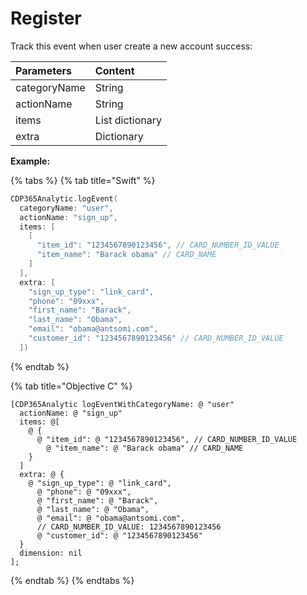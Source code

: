 # Register

Track this event when user create a new account success:

| **Parameters** | **Content** |
| :--- | :--- |
| categoryName | String |
| actionName | String |
| items | List dictionary |
| extra | Dictionary |

**Example:**

{% tabs %}
{% tab title="Swift" %}
```swift
CDP365Analytic.logEvent(
  categoryName: "user",
  actionName: "sign_up",
  items: [
    [
      "item_id": "1234567890123456", // CARD_NUMBER_ID_VALUE
      "item_name": "Barack obama" // CARD_NAME
    ]
  ],
  extra: [
    "sign_up_type": "link_card",
    "phone": "09xxx",
    "first_name": "Barack",
    "last_name": "Obama",
    "email": "obama@antsomi.com",
    "customer_id": "1234567890123456" // CARD_NUMBER_ID_VALUE
  ])

```
{% endtab %}

{% tab title="Objective C" %}
```
[CDP365Analytic logEventWithCategoryName: @ "user"
  actionName: @ "sign_up"
  items: @[
    @ {
      @ "item_id": @ "1234567890123456", // CARD_NUMBER_ID_VALUE
        @ "item_name": @ "Barack obama" // CARD_NAME
    }
  ]
  extra: @ {
    @ "sign_up_type": @ "link_card",
      @ "phone": @ "09xxx",
      @ "first_name": @ "Barack",
      @ "last_name": @ "Obama",
      @ "email": @ "obama@antsomi.com",
      // CARD_NUMBER_ID_VALUE: 1234567890123456
      @ "customer_id": @ "1234567890123456"
  }
  dimension: nil
];

```
{% endtab %}
{% endtabs %}

